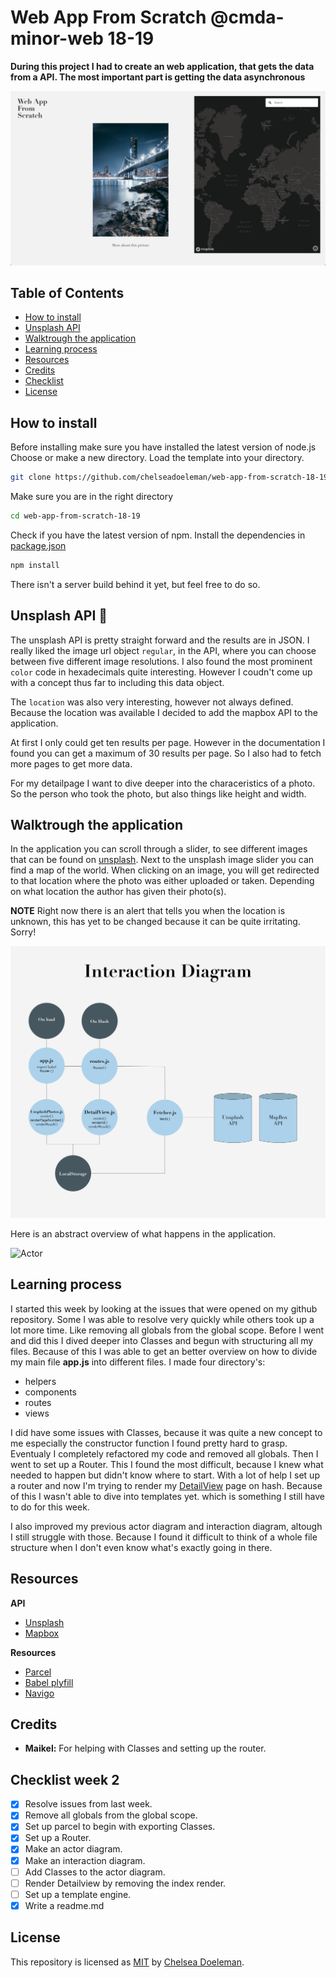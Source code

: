 # Web App From Scratch @cmda-minor-web 18-19

**During this project I had to create an web application, that gets the data from a API. The most important part is getting the data asynchronous**

![Unsplash API](./docs/app2.0.png)


## Table of Contents
* [How to install](#how-to-install) 
* [Unsplash API](#unsplash-api)
* [Walktrough the application](#walk-trough-the-application) 
* [Learning process](#learning-process)
* [Resources](#resources)
* [Credits](#credits)
* [Checklist](#checklist)
* [License](#license)

## How to install

Before installing make sure you have installed the latest version of node.js
Choose or make a new directory.
Load the template into your directory.
```bash
git clone https://github.com/chelseadoeleman/web-app-from-scratch-18-19.git
```

Make sure you are in the right directory 
```bash
cd web-app-from-scratch-18-19
```

Check if you have the latest version of npm.
Install the dependencies in [package.json](./package.json)
```bash
npm install
```

There isn't a server build behind it yet, but feel free to do so. 

## Unsplash API 🐒

The unsplash API is pretty straight forward and the results are in JSON. I really liked the image url object ```regular```, in the API, where you can choose between five different image resolutions. I also found the most prominent ```color``` code in hexadecimals quite interesting. However I coudn't come up with a concept thus far to including this data object. 

The ```location``` was also very interesting, however not always defined. Because the location was available I decided to add the mapbox API to the application. 

At first I only could get ten results per page. However in the documentation I found you can get a maximum of 30 results per page. So I also had to fetch more pages to get more data.

For my detailpage I want to dive deeper into the characeristics of a photo. So the person who took the photo, but also things like height and width. 


## Walktrough the application

In the application you can scroll through a slider, to see different images that can be found on [unsplash](https://unsplash.com/). Next to the unsplash image slider you can find a map of the world. When clicking on an image, you will get redirected to that location where the photo was either uploaded or taken. Depending on what location the author has given their photo(s). 

**NOTE** Right now there is an alert that tells you when the location is unknown, this has yet to be changed because it can be quite irritating. Sorry!

![Interaction](./docs/interaction2.0.png)

Here is an abstract overview  of what happens in the application.

![Actor](./docs/actor2.0.png)

## Learning process

I started this week by looking at the issues that were opened on my github repository. Some I was able to resolve very quickly while others took up a lot more time. Like removing all globals from the global scope. Before I went and did this I dived deeper into Classes and begun with structuring all my files. Because of this I was able to get an better overview on how to divide my main file **app.js** into different files. I made four directory's: 

* helpers
* components
* routes
* views

I did have some issues with Classes, because it was quite a new concept to me especially the constructor function I found pretty hard to grasp. Eventualy I completely refactored my code and removed all globals.
Then I went to set up a Router. This I found the most difficult, because I knew what needed to happen but didn't know where to start. With a lot of help I set up a router and now I'm trying to render my [DetailView](./client/src/js/components/DetailView.js) page on hash. Because of this I wasn't able to dive into templates yet. which is something I still have to do for this week. 

I also improved my previous actor diagram and interaction diagram, altough I still struggle with those. Because I found it difficult to think of a whole file structure when I don't even know what's exactly going in there. 


## Resources

**API**
* [Unsplash](https://unsplash.com/developers)
* [Mapbox](https://www.mapbox.com/)

**Resources**
* [Parcel](https://parceljs.org/)
* [Babel plyfill](https://babeljs.io/docs/en/babel-polyfill)
* [Navigo](https://github.com/krasimir/navigo)

## Credits

*   **Maikel:** For helping with Classes and setting up the router.

## Checklist week 2
- [x] Resolve issues from last week.
- [x] Remove all globals from the global scope. 
- [x] Set up parcel to begin with exporting Classes.
- [x] Set up a Router.
- [x] Make an actor diagram.
- [x] Make an interaction diagram.
- [ ] Add Classes to the actor diagram. 
- [ ] Render Detailview by removing the index render. 
- [ ] Set up a template engine. 
- [x] Write a readme.md

## License
This repository is licensed as [MIT](LICENSE) by [Chelsea Doeleman](https://github.com/chelseadoeleman).
